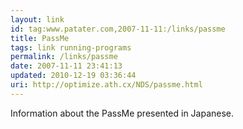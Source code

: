 ```yaml
---
layout: link
id: tag:www.patater.com,2007-11-11:/links/passme
title: PassMe
tags: link running-programs
permalink: /links/passme
date: 2007-11-11 23:41:13
updated: 2010-12-19 03:36:44
uri: http://optimize.ath.cx/NDS/passme.html
---
```

Information about the PassMe presented in Japanese.
